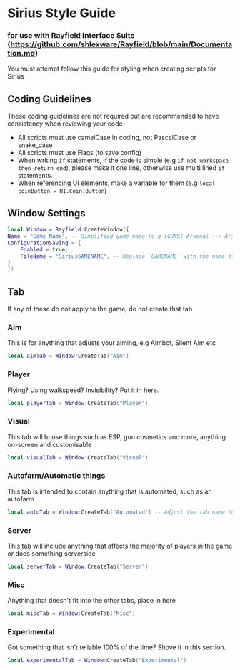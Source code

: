# Sirius Style Guide
### for use with Rayfield Interface Suite (https://github.com/shlexware/Rayfield/blob/main/Documentation.md)
You must attempt follow this guide for styling when creating scripts for Sirius


## Coding Guidelines
These coding guidelines are not required but are recommended to have consistency when reviewing your code

- All scripts must use camelCase in coding, not PascalCase or snake_case
- All scripts must use Flags (to save config)
- When writing `if` statements, if the code is simple (e.g `if not workspace then return end`), please make it one line, otherwise use multi lined `if` statements.
- When referencing UI elements, make a variable for them (e.g `local coinButton = UI.Coin.Button`)


## Window Settings
```lua
local Window = Rayfield:CreateWindow({
Name = "Game Name", -- Simplified game name (e.g [GUNS] Arsenal --> Arsenal)
ConfigurationSaving = {
	Enabled = true,
	FileName = "SiriusGAMENAME", -- Replace `GAMENAME` with the name of the game you're developing for
}
})
```

## Tab
If any of these do not apply to the game, do not create that tab
### Aim
This is for anything that adjusts your aiming, e.g Aimbot, Silent Aim etc
```lua
local aimTab = Window:CreateTab("Aim")
```
### Player
Flying? Using walkspeed? Invisibility? Put it in here.
```lua
local playerTab = Window:CreateTab("Player")
```
### Visual
This tab will house things such as ESP, gun cosmetics and more, anything on-screen and customisable
```lua
local visualTab = Window:CreateTab("Visual")
```
### Autofarm/Automatic things
This tab is intended to contain anything that is automated, such as an autofarm
```lua
local autoTab = Window:CreateTab("Automated") -- Adjust the tab name to be specific here (e.g Autofarm, Autofish etc)
```
### Server
This tab will include anything that affects the majority of players in the game or does something serverside
```lua
local serverTab = Window:CreateTab("Server")
```
### Misc
Anything that doesn't fit into the other tabs, place in here
```lua
local miscTab = Window:CreateTab("Misc")
```
### Experimental
Got something that isn't reliable 100% of the time? Shove it in this section. 
```lua
local experimentalTab = Window:CreateTab("Experimental")
```
